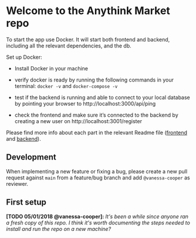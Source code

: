 # Welcome to the Anythink Market repo

To start the app use Docker. It will start both frontend and backend, including all the relevant dependencies, and the db.

Set up Docker:

- Install Docker in your machine

- verify docker is ready by running the following commands in your terminal: `docker -v` and `docker-compose -v`

- test if the backend is running and able to connect to your local database by pointing your browser to http://localhost:3000/api/ping

- check the frontend and make sure it’s connected to the backend by creating a new user on http://localhost:3001/register

Please find more info about each part in the relevant Readme file ([frontend](frontend/readme.md) and [backend](backend/README.md)).

## Development

When implementing a new feature or fixing a bug, please create a new pull request against `main` from a feature/bug branch and add `@vanessa-cooper` as reviewer.

## First setup

**[TODO 05/01/2018 @vanessa-cooper]:** _It's been a while since anyone ran a fresh copy of this repo. I think it's worth documenting the steps needed to install and run the repo on a new machine?_
